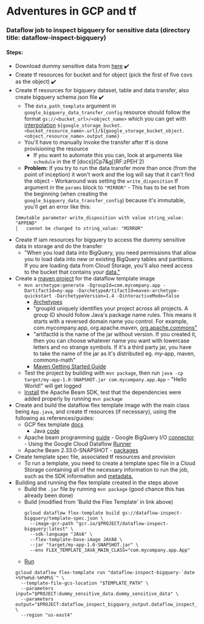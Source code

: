 # Adventures in GCP and tf

### Dataflow job to inspect bigquery for sensitive data (directory title: dataflow-inspect-bigquery)

#### Steps:

- Download dummy sensitive data from [here](https://cloud.google.com/architecture/creating-cloud-dlp-de-identification-transformation-templates-pii-dataset#downloading_the_sample_files) ✔️
- Create tf resources for bucket and for object (pick the first of five csvs as the object) ✔️
- Create tf resources for bigquery dataset, table and data transfer, also create bigquery schema json file ✔️
  - The `data_path_template` argument in `google_bigquery_data_transfer_config` resource should follow the format `gs://<bucket_url>/<object_name>` which you can get with [interpolation](https://www.terraform.io/docs/language/expressions/strings.html#interpolation) `${google_storage_bucket.<bucket_resource_name>.url}/${google_storage_bucket_object.<object_resource_name>.output_name}`
  - You'll have to manually invoke the transfer after tf is done provisioning the resource
    - If you want to automate this you can, look at arguments like `schedule` in the tf [docs](Cp7&g[(RF:zPEH`2)
  - **Problem:** If you try to run the data transfer more than once (from the point of inception) it won't work and the log will say that it can't find the object - Workaround was setting the `write_disposition` tf argument in the `params` block to `"MIRROR"` - This has to be set from the beginning (when creating the `google_bigquery_data_transfer_config`) because it's immutable, you'll get an error like this:
  ```
  Immutable parameter write_disposition with value string_value: "APPEND"
  │   cannot be changed to string_value: "MIRROR"
  ```
- Create tf iam resources for bigquery to access the dummy sensitive data in storage and do the transfer
  - "When you load data into BigQuery, you need permissions that allow you to load data into new or existing BigQuery tables and partitions. If you are loading data from Cloud Storage, you'll also need access to the bucket that contains your [data."](https://cloud.google.com/bigquery-transfer/docs/cloud-storage-transfer#required_permissions)
- Create a [maven project](https://maven.apache.org/guides/getting-started/maven-in-five-minutes.html#creating-a-project) for the dataflow template image
  - `mvn archetype:generate -DgroupId=com.mycompany.app -DartifactId=my-app -DarchetypeArtifactId=maven-archetype-quickstart -DarchetypeVersion=1.4 -DinteractiveMode=false`
    - [Archetypes](https://maven.apache.org/guides/introduction/introduction-to-archetypes.html)
    - "groupId uniquely identifies your project across all projects. A group ID should follow Java's package name rules. This means it starts with a reversed domain name you control. For example, com.mycompany.app, org.apache.maven, [org.apache.commons"](https://maven.apache.org/guides/mini/guide-naming-conventions.html#guide-to-naming-conventions-on-groupid-artifactid-and-version)
    - "artifactId is the name of the jar without version. If you created it, then you can choose whatever name you want with lowercase letters and no strange symbols. If it's a third party jar, you have to take the name of the jar as it's distributed eg. my-app, maven, commons-math"
    - [Maven Getting Started Guide](https://maven.apache.org/guides/getting-started/)
  - Test the project by building with `mvn package`, then run `java -cp target/my-app-1.0-SNAPSHOT.jar com.mycompany.app.App` - "Hello World!" will get logged
  - [Install](https://cloud.google.com/dataflow/docs/guides/installing-beam-sdk) the Apache Beam SDK, test that the dependencies were added properly by running `mvn package`
- Create and build the dataflow flex template image with the main class being `App.java`, and create tf resources (if necessary), using the following as references/guides:
  - GCP flex template [docs](https://cloud.google.com/dataflow/docs/guides/templates/using-flex-templates#example-metadata-file)
    - Java [code](https://github.com/GoogleCloudPlatform/java-docs-samples/blob/main/dataflow/flex-templates/streaming_beam_sql/src/main/java/org/apache/beam/samples/StreamingBeamSql.java)
  - Apache beam programming [guide](https://beam.apache.org/documentation/programming-guide/) - Google BigQuery I/O [connector](https://beam.apache.org/documentation/io/built-in/google-bigquery/) - Using the Google Cloud Dataflow [Runner](https://beam.apache.org/documentation/runners/dataflow/)
  - Apache Beam 2.33.0-SNAPSHOT - [packages](https://beam.apache.org/releases/javadoc/2.33.0/index.html)
- Create template spec file, associated tf resources and provision
  - To run a template, you need to create a template spec file in a Cloud Storage containing all of the necessary information to run the job, such as the SDK information and [metadata.](https://cloud.google.com/dataflow/docs/guides/templates/using-flex-templates#creating_a_flex_template)
- Building and running the flex template created in the steps above
  - Build the `.jar` file by running `mvn package` (good chance this has already been done)
  - Build (modified from 'Build the Flex Template' in link above)
    ```
    gcloud dataflow flex-template build gs://dataflow-inspect-bigquery/template-spec.json \
      --image-gcr-path "gcr.io/$PROJECT/dataflow-inspect-bigquery:latest" \
      --sdk-language "JAVA" \
      --flex-template-base-image JAVA8 \
      --jar "target/my-app-1.0-SNAPSHOT.jar" \
      --env FLEX_TEMPLATE_JAVA_MAIN_CLASS="com.mycompany.app.App"
    ```
  - [Run](https://cloud.google.com/dataflow/docs/guides/templates/using-flex-templates#running_a_flex_template_pipeline)
  ```
  gcloud dataflow flex-template run "dataflow-inspect-bigquery-`date +%Y%m%d-%H%M%S`" \
    --template-file-gcs-location "$TEMPLATE_PATH" \
    --parameters input="$PROJECT:dummy_sensitive_data.dummy_sensitive_data" \
    --parameters output="$PROJECT:dataflow_inspect_bigquery_output.dataflow_inspect_bigquery_output" \
    --region "us-east4"
  ```
